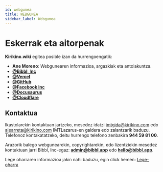 ```yaml
---
id: webgunea
title: WEBGUNEA
sidebar_label: Webgunea
---
```


# Eskerrak eta aitorpenak
**Kirikino.wiki** egitea posible izan da hurrengoengatik:


- **Ane Moreno**: Webgunearen informazioa, argazkiak eta antolakuntza.
- **[@Bibbl, Inc](https://bibbl.app)**
- **[@Vercel](https://vercel.com)**
- **[@GitHub](https://github.com)**
- **[@Facebook Inc](https://facebook.com)**
- **[@Docusaurus](https://docusaurus.io)**
- **[@Cloudflare](https://cloudflare.com)**

## Kontaktua
Ikastolarekin kontaktuan jartzeko, mesedez idatzi [imtgida@kirikino.com](mailto:imtgida@kirikino.com) edo [alearreta@kirikino.com](mailto:alearreta@kirikino.com) IMTLazarus-en galdera edo zalantzarik baduzu. Telefonoz kontakatatzeko, deitu hurrengo telefono zenbakira **944 59 81 00**.

Arazorik balego webgunearekin, copyrightarekin, edo lizentziekin mesedez kontaktuan jarri Bibbl, Inc-egaz: **[admin@bibbl.app](mailto:admin@bibbl.app)** edo **[hello@bibbl.app](mailto:hello@bibbl.app)**.

Lege oharraren informazioa jakin nahi baduzu, egin click hemen: [Lege-oharra](https://kirikino.wiki/img/lege-oharra.pdf)


